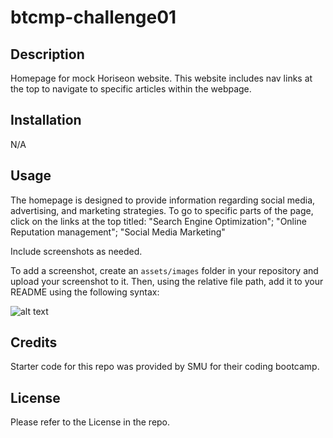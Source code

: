 # btcmp-challenge01

## Description

Homepage for mock Horiseon website. This website includes nav links at the top to navigate to specific articles within the webpage. 

## Installation

N/A

## Usage

The homepage is designed to provide information regarding social media, advertising, and marketing strategies. To go to specific parts of the page, click on the links at the top titled: "Search Engine Optimization"; "Online Reputation management"; "Social Media Marketing"

Include screenshots as needed.

To add a screenshot, create an `assets/images` folder in your repository and upload your screenshot to it. Then, using the relative file path, add it to your README using the following syntax:

![alt text](assets/images/screenshot.png)

## Credits

Starter code for this repo was provided by SMU for their coding bootcamp. 

## License

Please refer to the License in the repo.

